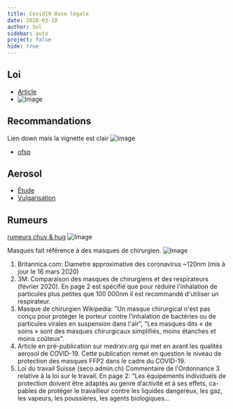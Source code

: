 ```yaml
---
title: Covid19 Base légale
date: 2020-03-18
author: Sol
sidebar: auto
project: false
hide: true
---
```


## Loi

* [Article](https://www.admin.ch/opc/fr/classified-compilation/19930254/201005010000/822.113.pdf)
* ![Image](https://i.imgur.com/7Yk3PU8.png)

## Recommandations

Lien down mais la vignette est clair
![Image](https://i.imgur.com/Nr5iYka.png)
* [ofsp](https://www.bag.admin.ch/bag/fr/home/krankheiten/ausbrueche-epidemien-pandemien/aktuelle-ausbrueche-epidemien/novel-cov/information-fuer-die-aerzteschaft/schutzmassnahmen.html)

## Aerosol

* [Étude](https://www.medrxiv.org/content/10.1101/2020.03.09.20033217v2)
* [Vulgarisation](https://www.wired.com/story/they-say-coronavirus-isnt-airborne-but-its-definitely-borne-by-air/)


##  Rumeurs

[rumeurs chuv & hug](https://www.arcinfo.ch/dossiers/coronavirus/articles/coronavirus-fake-news-non-les-hopitaux-suisses-ne-sont-pas-debordes-920330)
![Image](https://i.imgur.com/UvwGJM4.png)


Masques fait référence à des masques de chirurgien.
![Image](https://i.imgur.com/EhJO7bF.png)


1) Britannica.com: Diametre approximative des coronavirus ~120nm (mis à jour le 16 mars 2020)
2) 3M: Comparaison des masques de chirurgiens et des respirateurs (février 2020). En page 2 est spécifié que pour réduire l'inhalation de particules plus petites que 100 000nm il est recommandé d'utiliser un respirateur.
3) Masque de chirurgien Wikipedia: "Un masque chirurgical n'est pas conçu pour protéger le porteur contre l'inhalation de bactéries ou de particules virales en suspension dans l'air", "Les masques dits « de soins » sont des masques chirurgicaux simplifiés, moins étanches et moins coûteux".
4) Article en pré-publication sur medrxiv.org qui met en avant les qualités aerosol de COVID-19. Cette publication remet en question le niveau de protection des masques FFP2 dans le cadre du COVID-19.
5) Loi du travail Suisse (seco.admin.ch) Commentaire de l'Ordonnance 3 relative à la loi sur le travail. En page 2: "Les équipements individuels de protection doivent être adaptés au genre d’activité et à ses effets, ca-pables de protéger le travailleur contre les liquides dangereux, les gaz, les vapeurs, les poussières, les agents biologiques...